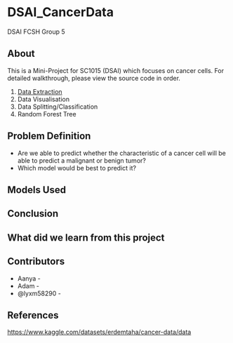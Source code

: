 # DSAI_CancerData
DSAI FCSH Group 5

## About
This is a Mini-Project for SC1015 (DSAI) which focuses on cancer cells. For detailed walkthrough, please view the source code in order.
1. [Data Extraction]([https://github.com/lyxm58290/DSAI_CancerData/blob/73ad027e32d8fb03cce716af4a4be41ef33ec615/DataSplit_Class.ipynb])
2. Data Visualisation
3. Data Splitting/Classification
4. Random Forest Tree

## Problem Definition
* Are we able to predict whether the characteristic of a cancer cell will be able to predict a malignant or benign tumor?
* Which model would be best to predict it?

## Models Used

## Conclusion

## What did we learn from this project

## Contributors
* Aanya - 
* Adam - 
* @lyxm58290 -

## References
https://www.kaggle.com/datasets/erdemtaha/cancer-data/data
